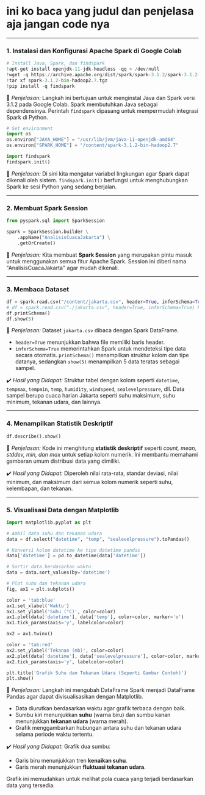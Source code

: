 # ini ko baca yang __judul__ dan  __penjelasa__ aja jangan code nya


---

### 1. Instalasi dan Konfigurasi Apache Spark di Google Colab

```python
# Install Java, Spark, dan findspark
!apt-get install openjdk-11-jdk-headless -qq > /dev/null
!wget -q https://archive.apache.org/dist/spark/spark-3.1.2/spark-3.1.2-bin-hadoop2.7.tgz
!tar xf spark-3.1.2-bin-hadoop2.7.tgz
!pip install -q findspark
```

💬 *Penjelasan:*
Langkah ini bertujuan untuk menginstal Java dan Spark versi 3.1.2 pada Google Colab. Spark membutuhkan Java sebagai dependensinya. Perintah `findspark` dipasang untuk mempermudah integrasi Spark di Python.

```python
# Set environment
import os
os.environ["JAVA_HOME"] = "/usr/lib/jvm/java-11-openjdk-amd64"
os.environ["SPARK_HOME"] = "/content/spark-3.1.2-bin-hadoop2.7"

import findspark
findspark.init()
```

💬 *Penjelasan:*
Di sini kita mengatur variabel lingkungan agar Spark dapat dikenali oleh sistem. `findspark.init()` berfungsi untuk menghubungkan Spark ke sesi Python yang sedang berjalan.

---

### 2. Membuat Spark Session

```python
from pyspark.sql import SparkSession

spark = SparkSession.builder \
    .appName("AnalisisCuacaJakarta") \
    .getOrCreate()
```

💬 *Penjelasan:*
Kita membuat **Spark Session** yang merupakan pintu masuk untuk menggunakan semua fitur Apache Spark. Session ini diberi nama "AnalisisCuacaJakarta" agar mudah dikenali.

---

### 3. Membaca Dataset

```python
df = spark.read.csv("/content/jakarta.csv", header=True, inferSchema=True)
# df = spark.read.csv("./jakarta.csv", header=True, inferSchema=True) kalau di local
df.printSchema()
df.show(5)
```

💬 *Penjelasan:*
Dataset `jakarta.csv` dibaca dengan Spark DataFrame.

* `header=True` menunjukkan bahwa file memiliki baris header.
* `inferSchema=True` memerintahkan Spark untuk mendeteksi tipe data secara otomatis.
  `printSchema()` menampilkan struktur kolom dan tipe datanya, sedangkan `show(5)` menampilkan 5 data teratas sebagai sampel.

✔️ *Hasil yang Didapat:*
Struktur tabel dengan kolom seperti `datetime`, `tempmax`, `tempmin`, `temp`, `humidity`, `windspeed`, `sealevelpressure`, dll.
Data sampel berupa cuaca harian Jakarta seperti suhu maksimum, suhu minimum, tekanan udara, dan lainnya.

---

### 4. Menampilkan Statistik Deskriptif

```python
df.describe().show()
```

💬 *Penjelasan:*
Kode ini menghitung **statistik deskriptif** seperti *count, mean, stddev, min, dan max* untuk setiap kolom numerik.
Ini membantu memahami gambaran umum distribusi data yang dimiliki.

✔️ *Hasil yang Didapat:*
Diperoleh nilai rata-rata, standar deviasi, nilai minimum, dan maksimum dari semua kolom numerik seperti suhu, kelembapan, dan tekanan.

---

### 5. Visualisasi Data dengan Matplotlib

```python
import matplotlib.pyplot as plt

# Ambil data suhu dan tekanan udara
data = df.select("datetime", "temp", "sealevelpressure").toPandas()

# Konversi kolom datetime ke tipe datetime pandas
data['datetime'] = pd.to_datetime(data['datetime'])

# Sortir data berdasarkan waktu
data = data.sort_values(by='datetime')

# Plot suhu dan tekanan udara
fig, ax1 = plt.subplots()

color = 'tab:blue'
ax1.set_xlabel('Waktu')
ax1.set_ylabel('Suhu (°C)', color=color)
ax1.plot(data['datetime'], data['temp'], color=color, marker='o')
ax1.tick_params(axis='y', labelcolor=color)

ax2 = ax1.twinx()

color = 'tab:red'
ax2.set_ylabel('Tekanan (mb)', color=color)
ax2.plot(data['datetime'], data['sealevelpressure'], color=color, marker='s')
ax2.tick_params(axis='y', labelcolor=color)

plt.title('Grafik Suhu dan Tekanan Udara (Seperti Gambar Contoh)')
plt.show()
```

💬 *Penjelasan:*
Langkah ini mengubah DataFrame Spark menjadi DataFrame Pandas agar dapat divisualisasikan dengan Matplotlib.

* Data diurutkan berdasarkan waktu agar grafik terbaca dengan baik.
* Sumbu kiri menunjukkan **suhu** (warna biru) dan sumbu kanan menunjukkan **tekanan udara** (warna merah).
* Grafik menggambarkan hubungan antara suhu dan tekanan udara selama periode waktu tertentu.

✔️ *Hasil yang Didapat:*
Grafik dua sumbu:

* Garis biru menunjukkan tren **kenaikan suhu**.
* Garis merah menunjukkan **fluktuasi tekanan udara**.

Grafik ini memudahkan untuk melihat pola cuaca yang terjadi berdasarkan data yang tersedia.

